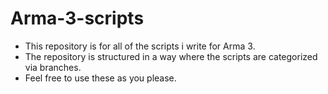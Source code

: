 # Arma-3-scripts
- This repository is for all of the scripts i write for Arma 3.
- The repository is structured in a way where the scripts are categorized via branches.
- Feel free to use these as you please.
